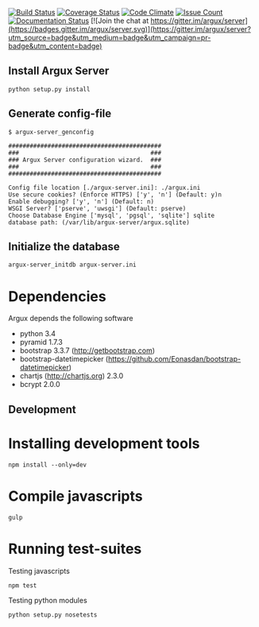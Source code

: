 [![Build Status](https://travis-ci.org/argux/server.svg?branch=master)](https://travis-ci.org/argux/server)
[![Coverage Status](https://coveralls.io/repos/argux/server/badge.svg?branch=master&service=github)](https://coveralls.io/github/argux/server?branch=master)
[![Code Climate](https://codeclimate.com/github/argux/server/badges/gpa.svg)](https://codeclimate.com/github/argux/server)
[![Issue Count](https://codeclimate.com/github/argux/server/badges/issue_count.svg)](https://codeclimate.com/github/argux/server)
[![Documentation Status](https://readthedocs.org/projects/argux-server/badge/?version=latest)](http://argux-server.readthedocs.org/en/latest/?badge=latest)
[![Join the chat at https://gitter.im/argux/server](https://badges.gitter.im/argux/server.svg)](https://gitter.im/argux/server?utm_source=badge&utm_medium=badge&utm_campaign=pr-badge&utm_content=badge)

## Install Argux Server ##

    python setup.py install

## Generate config-file
    $ argux-server_genconfig

    ###########################################
    ###                                     ###
    ### Argux Server configuration wizard.  ###
    ###                                     ###
    ###########################################
     
    Config file location [./argux-server.ini]: ./argux.ini
    Use secure cookies? (Enforce HTTPS) ['y', 'n'] (Default: y)n
    Enable debugging? ['y', 'n'] (Default: n)
    WSGI Server? ['pserve', 'uwsgi'] (Default: pserve)
    Choose Database Engine ['mysql', 'pgsql', 'sqlite'] sqlite
    database path: (/var/lib/argux-server/argux.sqlite)

## Initialize the database

    argux-server_initdb argux-server.ini

# Dependencies
Argux depends the following software

 - python 3.4
 - pyramid 1.7.3
 - bootstrap 3.3.7 (http://getbootstrap.com)
 - bootstrap-datetimepicker (https://github.com/Eonasdan/bootstrap-datetimepicker)
 - chartjs (http://chartjs.org) 2.3.0
 - bcrypt 2.0.0

## Development

# Installing development tools

    npm install --only=dev

# Compile javascripts
    gulp

# Running test-suites

Testing javascripts

    npm test

Testing python modules

    python setup.py nosetests
